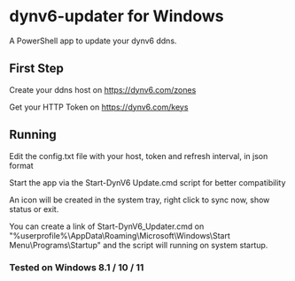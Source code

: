 # dynv6-updater for Windows
A PowerShell app to update your dynv6 ddns.

## First Step

Create your ddns host on https://dynv6.com/zones

Get your HTTP Token on https://dynv6.com/keys

## Running

Edit the config.txt file with your host, token and refresh interval, in json format

Start the app via the Start-DynV6 Update.cmd script for better compatibility

An icon will be created in the system tray, right click to sync now, show status or exit.

You can create a link of Start-DynV6_Updater.cmd on "%userprofile%\AppData\Roaming\Microsoft\Windows\Start Menu\Programs\Startup" and the script will running on system startup.

### Tested on Windows 8.1 / 10 / 11
